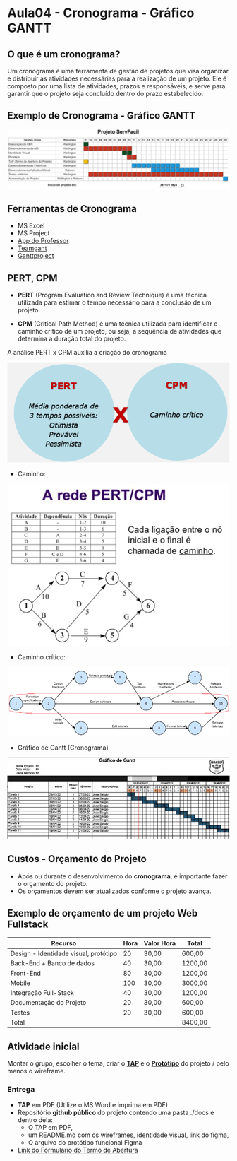 # Aula04 - Cronograma - Gráfico GANTT

## O que é um cronograma?
Um cronograma é uma ferramenta de gestão de projetos que visa organizar e distribuir as atividades necessárias para a realização de um projeto. Ele é composto por uma lista de atividades, prazos e responsáveis, e serve para garantir que o projeto seja concluído dentro do prazo estabelecido.

## Exemplo de Cronograma - Gráfico GANTT
![Cronograma](./cronograma.png)

## Ferramentas de Cronograma
- MS Excel
- MS Project
- [App do Professor](https://wellifabio.github.io/gantt/)
- [Teamgant](https://www.teamgantt.com/)
- [Ganttproject](https://www.ganttproject.biz/)

## PERT, CPM

- **PERT** (Program Evaluation and Review Technique) é uma técnica utilizada para estimar o tempo necessário para a conclusão de um projeto.

- **CPM** (Critical Path Method) é uma técnica utilizada para identificar o caminho crítico de um projeto, ou seja, a sequência de atividades que determina a duração total do projeto.

A análise PERT x CPM auxilia a criação do cronograma

![](pert_cpm.png)

- Caminho:

![](caminho.png)

- Caminho crítico:

![](caminho_critico.png)

- Gráfico de Gantt (Cronograma)

![](gantt1.png)

## Custos - Orçamento do Projeto
- Após ou durante o desenvolvimento do **cronograma**, é importante fazer o orçamento do projeto.
- Os orçamentos devem ser atualizados conforme o projeto avança.

## Exemplo de orçamento de um projeto Web Fullstack

|Recurso|Hora|Valor Hora|Total|
|-|-|-|-|
|Design - Identidade visual, protótipo|20|30,00|600,00|
|Back-End + Banco de dados|40|30,00|1200,00|
|Front-End|80|30,00|1200,00|
|Mobile|100|30,00|3000,00|
|Integração Full-Stack|40|30,00|1200,00|
|Documentação do Projeto|20|30,00|600,00|
|Testes|20|30,00|600,00|
|Total|||8400,00|

## Atividade inicial
Montar o grupo, escolher o tema, criar o **[TAP](../aula02/TAP.md)** e o **[Protótipo](../aula02)** do projeto / pelo menos o wireframe.
### Entrega
- **TAP** em PDF (Utilize o MS Word e imprima em PDF)
- Repositório **github público** do projeto contendo uma pasta ./docs e dentro dela:
    - O TAP em PDF,
    - um README.md com os wireframes, identidade visual, link do figma,
    - O arquivo  do protótipo  funcional Figma
- [Link do Formulário do Termo de Abertura](https://docs.google.com/forms/d/e/1FAIpQLScbZSLgh22Zj8rhS9_by_9_0HzmbsG6MxcHlfmlphHFdqo52w/viewform?usp=sf_link)